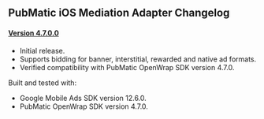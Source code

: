 ## PubMatic iOS Mediation Adapter Changelog

#### [Version 4.7.0.0](https://dl.google.com/googleadmobadssdk/mediation/ios/pubmatic/PubMaticAdapter-4.7.0.0.zip)
- Initial release.
- Supports bidding for banner, interstitial, rewarded and native ad formats.
- Verified compatibility with PubMatic OpenWrap SDK version 4.7.0.

Built and tested with:
- Google Mobile Ads SDK version 12.6.0.
- PubMatic OpenWrap SDK version 4.7.0.